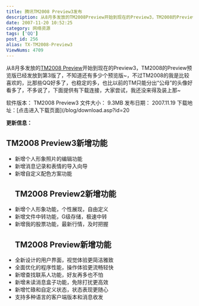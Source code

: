 ```yaml
---
title: 腾讯TM2008 Preview3发布
description: 从8月多发放的TM2008Preview开始到现在的Preview3，TM2008的Preview预览版已经发放到第3版了，不知道还有多少个预览版~，不过TM2008的我是比较喜欢的，比那些QQ好多了，也稳定的多，也比以前的TM只能分出“公母”的头像好看多了，不多说了，下面提供有下载连接，大家尝试，我还没来得及装上那~软件版本：TM2008Preview3文件大小：9.3MB发布日期：2007.11.19下载地址：.........................
date: 2007-11-20 10:52:25
category: 网络资源
tags: ['QQ']
post_id: 256
alias: TX-TM2008-Preview3
ViewNums: 4709
---
```


从8月多发放的[TM2008 Preview](/blog/126a)开始到现在的Preview3，TM2008的Preview预览版已经发放到第3版了，不知道还有多少个预览版~，不过TM2008的我是比较喜欢的，比那些QQ好多了，也稳定的多，也比以前的TM只能分出“公母”的头像好看多了，不多说了，下面提供有下载连接，大家尝试，我还没来得及装上那~

软件版本： TM2008 Preview3
文件大小： 9.3MB
发布日期： 2007.11.19
下载地址：[点击进入下载页面](/blog/download.asp?id=20

**更新信息：**

## TM2008 Preview3新增功能

* 新增个人形象照片的编辑功能
* 新增消息记录和表情的导入向导
* 新增自定义配色方案功能
  ## TM2008 Preview2新增功能
* 新增个人形象功能，个性展现，自由定义
* 新增文件中转功能，G级存储，极速中转
* 新增我的股票功能，最新行情，及时把握
  ## TM2008 Preview新增功能
* 全新设计的用户界面，视觉体验更简洁雅致
* 全面优化的程序性能，操作体验更流畅轻快
* 新增查找联系人功能，好友再多也不怕
* 新增未读消息盒子功能，免除打扰更高效
* 新增忙碌和自定义状态，状态表现更随心
* 支持多种语言的客户端版本和消息收发
